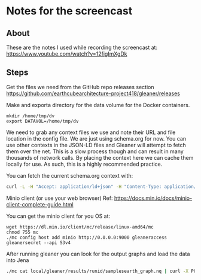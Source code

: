 # Notes for the screencast

## About

These are the notes I used while recording the screencast 
at: https://www.youtube.com/watch?v=12figImXgDk

## Steps


Get the files we need from the GitHub repo releases section
https://github.com/earthcubearchitecture-project418/gleaner/releases

Make and exporta directory for the data volume for the Docker containers.

```
mkdir /home/tmp/dv
export DATAVOL=/home/tmp/dv
```

We need to grab any context files we use and note their URL and file location
in the config file.   We are just using schema.org for now.   You can use other
contexts in the JSON-LD files and Gleaner will attempt to fetch them over the net.  This
is a slow process though and can result in many thousands of network calls.  By
placing the context here we can cache them locally for use.  As such, this 
is a highly recommended practice.  

You can fetch the current schema.org context with:

```bash
curl -L -H "Accept: application/ld+json" -H "Content-Type: application/ld+json" https://schema.org > jsonldcontext.jsonld
```

Minio client (or use your web browser)
Ref: https://docs.min.io/docs/minio-client-complete-guide.html

You can get the minio client for you OS at:
```
wget https://dl.min.io/client/mc/release/linux-amd64/mc
chmod 755 mc
./mc config host add minio http://0.0.0.0:9000 gleaneraccess gleanersecret --api S3v4
```

After running gleaner you can look for the output graphs and load the data into Jena

```bash
./mc cat local/gleaner/results/runid/samplesearth_graph.nq | curl -X POST --header "Content-Type:application/n-quads" -d @- http://localhost:3030/demo/data
```

